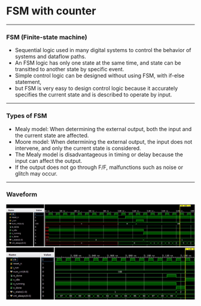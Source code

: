 # FSM with counter


---
### FSM (Finite-state machine)
* Sequential logic used in many digital systems to control the behavior of systems and dataflow paths.
* An FSM logic has only one state at the same time, and state can be transitted to another state by specific event.
* Simple control logic can be designed without using FSM, with if-else statement,
* but FSM is very easy to design control logic because it accurately specifies the current state and is described to operate by input.


---
### Types of FSM
* Mealy model: When determining the external output, both the input and the current state are affected.
* Moore model: When determining the external output, the input does not intervene, and only the current state is considered.
* The Mealy model is disadvantageous in timing or delay because the input can affect the output.
* If the output does not go through F/F, malfunctions such as noise or glitch may occur.


---
### Waveform
![](https://github.com/genie-earth/Verilog_HDL/blob/main/6_FSM_counter/waveform_1.jpg)
![](https://github.com/genie-earth/Verilog_HDL/blob/main/6_FSM_counter/waveform_2.jpg)
